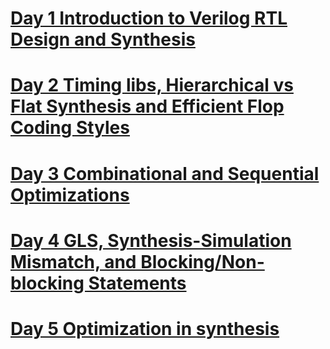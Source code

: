 # [Day 1 Introduction to Verilog RTL Design and Synthesis](Day%201/readme.md)
# [Day 2 Timing libs, Hierarchical vs Flat Synthesis and Efficient Flop Coding Styles](Day%202/readme.md)
# [Day 3 Combinational and Sequential Optimizations](Day%203/readme.md)
# [Day 4 GLS, Synthesis-Simulation Mismatch, and Blocking/Non-blocking Statements](Day%204/readme.md)
# [Day 5 Optimization in synthesis](Day%205/readme.md)
